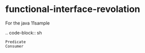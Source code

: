 # functional-interface-revolation
For the java 11sample

.. code-block:: sh

    Predicate
    Consumer 

